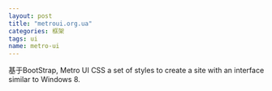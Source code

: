 ```yaml
---
layout: post
title: "metroui.org.ua"
categories: 框架
tags: ui
name: metro-ui
---
```


基于BootStrap, Metro UI CSS a set of styles<!--break--> to create a site with an interface similar to Windows 8.
